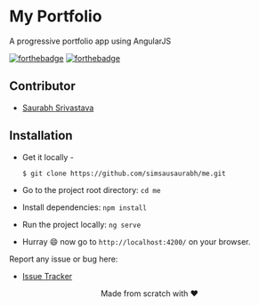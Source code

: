 # My Portfolio

A progressive portfolio app using AngularJS

[![forthebadge](http://forthebadge.com/images/badges/built-with-love.svg)](http://forthebadge.com)
[![forthebadge](https://forthebadge.com/images/badges/made-with-javascript.svg)](http://forthebadge.com)


## Contributor
* [Saurabh Srivastava](https://github.com/simsausaurabh)

## Installation

 - Get it locally -
   ```sh
   $ git clone https://github.com/simsausaurabh/me.git
   ```

 - Go to the project root directory: ```cd me```
 - Install dependencies: ```npm install```
 - Run the project locally: ```ng serve```
 - Hurray :smile: now go to ```http://localhost:4200/``` on your browser.



Report any issue or bug here:
* [Issue Tracker](https://github.com/simsausaurabh/me/issues)

<p align="center"> Made from scratch with ❤ </p>
